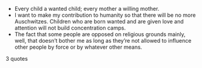  - Every child a wanted child; every mother a willing mother.
 - I want to make my contribution to humanity so that there will be no more Auschwitzes. Children who are born wanted and are given love and attention will not build concentration camps.
 - The fact that some people are opposed on religious grounds mainly, well, that doesn’t bother me as long as they’re not allowed to influence other people by force or by whatever other means.

3 quotes